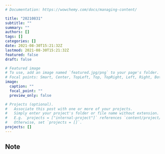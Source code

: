 ```yaml
---
# Documentation: https://wowchemy.com/docs/managing-content/

title: "20210831"
subtitle: ""
summary: ""
authors: []
tags: []
categories: []
date: 2021-08-30T15:21:32Z
lastmod: 2021-08-30T15:21:32Z
featured: false
draft: false

# Featured image
# To use, add an image named `featured.jpg/png` to your page's folder.
# Focal points: Smart, Center, TopLeft, Top, TopRight, Left, Right, BottomLeft, Bottom, BottomRight.
image:
  caption: ""
  focal_point: ""
  preview_only: false

# Projects (optional).
#   Associate this post with one or more of your projects.
#   Simply enter your project's folder or file name without extension.
#   E.g. `projects = ["internal-project"]` references `content/project/deep-learning/index.md`.
#   Otherwise, set `projects = []`.
projects: []
---
```


## Note

